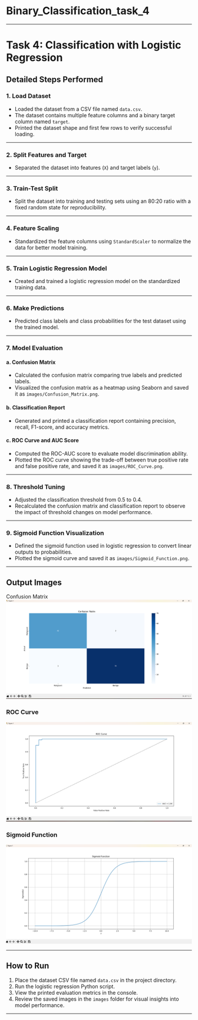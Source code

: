 ﻿# Binary_Classification_task_4



---

# Task 4: Classification with Logistic Regression

## Detailed Steps Performed

### 1. Load Dataset

* Loaded the dataset from a CSV file named `data.csv`.
* The dataset contains multiple feature columns and a binary target column named `target`.
* Printed the dataset shape and first few rows to verify successful loading.

---

### 2. Split Features and Target

* Separated the dataset into features (`X`) and target labels (`y`).

---

### 3. Train-Test Split

* Split the dataset into training and testing sets using an 80:20 ratio with a fixed random state for reproducibility.

---

### 4. Feature Scaling

* Standardized the feature columns using `StandardScaler` to normalize the data for better model training.

---

### 5. Train Logistic Regression Model

* Created and trained a logistic regression model on the standardized training data.

---

### 6. Make Predictions

* Predicted class labels and class probabilities for the test dataset using the trained model.

---

### 7. Model Evaluation

#### a. Confusion Matrix

* Calculated the confusion matrix comparing true labels and predicted labels.
* Visualized the confusion matrix as a heatmap using Seaborn and saved it as `images/Confusion_Matrix.png`.

#### b. Classification Report

* Generated and printed a classification report containing precision, recall, F1-score, and accuracy metrics.

#### c. ROC Curve and AUC Score

* Computed the ROC-AUC score to evaluate model discrimination ability.
* Plotted the ROC curve showing the trade-off between true positive rate and false positive rate, and saved it as `images/ROC_Curve.png`.

---

### 8. Threshold Tuning

* Adjusted the classification threshold from 0.5 to 0.4.
* Recalculated the confusion matrix and classification report to observe the impact of threshold changes on model performance.

---

### 9. Sigmoid Function Visualization

* Defined the sigmoid function used in logistic regression to convert linear outputs to probabilities.
* Plotted the sigmoid curve and saved it as `images/Sigmoid_Function.png`.

---

## Output Images
Confusion Matrix
![Confusion Matrix](images/Confusion_Matrix.png)


### ROC Curve  
![ROC Curve](images/ROC_Curve.png)

### Sigmoid Function  
![Sigmoid Function](images/Sigmoid_Function.png)


---

## How to Run

1. Place the dataset CSV file named `data.csv` in the project directory.
2. Run the logistic regression Python script.
3. View the printed evaluation metrics in the console.
4. Review the saved images in the `images` folder for visual insights into model performance.

---





